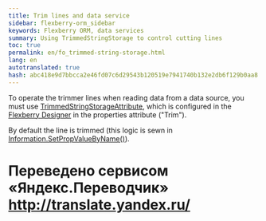 ```yaml
--- 
title: Trim lines and data service 
sidebar: flexberry-orm_sidebar 
keywords: Flexberry ORM, data services 
summary: Using TrimmedStringStorage to control cutting lines 
toc: true 
permalink: en/fo_trimmed-string-storage.html 
lang: en 
autotranslated: true 
hash: abc418e9d7bbcca2e46fd07c6d29543b120519e7941740b132e2db6f129b0aa8 
--- 
```


To operate the trimmer lines when reading data from a data source, you must use [TrimmedStringStorageAttribute](fo_attributes-class-data.html), which is configured in the [Flexberry Designer](fd_landing_page.html) in the properties attribute ("Trim"). 

By default the line is trimmed (this logic is sewn in [Information.SetPropValueByName()](fo_methods-class-information.html)). 




 # Переведено сервисом «Яндекс.Переводчик» http://translate.yandex.ru/